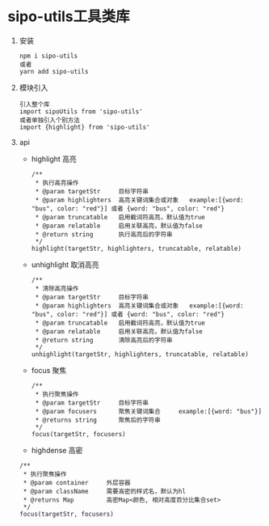 # sipo-utils工具类库

1. 安装

   ```
   npm i sipo-utils
   或者
   yarn add sipo-utils
   ```

2. 模块引入

   ```
   引入整个库
   import sipoUtils from 'sipo-utils'
   或者单独引入个别方法
   import {highlight} from 'sipo-utils'
   ```

3. api

   - highlight  高亮

     ```
     /**
      * 执行高亮操作
      * @param targetStr     目标字符串
      * @param highlighters  高亮关键词集合或对象   example:[{word: "bus", color: "red"}] 或者 {word: "bus", color: "red"}
      * @param truncatable   启用截词符高亮，默认值为true
      * @param relatable     启用关联高亮，默认值为false
      * @return string       执行高亮后的字符串
      */
     highlight(targetStr, highlighters, truncatable, relatable)
     ```

   - unhighlight  取消高亮

     ```
     /**
      * 清除高亮操作
      * @param targetStr     目标字符串
      * @param highlighters  高亮关键词集合或对象   example:[{word: "bus", color: "red"}] 或者 {word: "bus", color: "red"}
      * @param truncatable   启用截词符高亮，默认值为true
      * @param relatable     启用关联高亮，默认值为false
      * @return string       清除高亮后的字符串
      */
     unhighlight(targetStr, highlighters, truncatable, relatable)
     ```

   - focus  聚焦

     ```
     /**
      * 执行聚焦操作
      * @param targetStr     目标字符串
      * @param focusers      聚焦关键词集合     example:[{word: "bus"}]
      * @returns string      聚焦后的字符串
      */
     focus(targetStr, focusers)
     ```
    
    - highdense  高密
         
     ```
     /**
      * 执行聚焦操作
      * @param container     外层容器
      * @param className     需要高密的样式名，默认为hl
      * @returns Map         高密Map<颜色, 相对高度百分比集合set>
      */
     focus(targetStr, focusers)
     ```

     

   

   

   